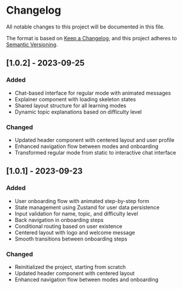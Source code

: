 # Changelog

All notable changes to this project will be documented in this file.

The format is based on [Keep a Changelog](https://keepachangelog.com/en/1.0.0/),
and this project adheres to [Semantic Versioning](https://semver.org/spec/v2.0.0.html).

## [1.0.2] - 2023-09-25

### Added
- Chat-based interface for regular mode with animated messages
- Explainer component with loading skeleton states
- Shared layout structure for all learning modes
- Dynamic topic explanations based on difficulty level

### Changed
- Updated header component with centered layout and user profile
- Enhanced navigation flow between modes and onboarding
- Transformed regular mode from static to interactive chat interface


## [1.0.1] - 2023-09-23

### Added
- User onboarding flow with animated step-by-step form
- State management using Zustand for user data persistence
- Input validation for name, topic, and difficulty level
- Back navigation in onboarding steps
- Conditional routing based on user existence
- Centered layout with logo and welcome message
- Smooth transitions between onboarding steps

### Changed
- Reinitialized the project, starting from scratch
- Updated header component with centered layout
- Enhanced navigation flow between modes and onboarding